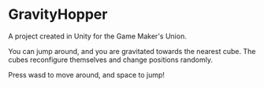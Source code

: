 GravityHopper
========

A project created in Unity for the Game Maker's Union.

You can jump around, and you are gravitated towards the nearest cube. The cubes reconfigure themselves and change positions randomly.

Press wasd to move around, and space to jump!
